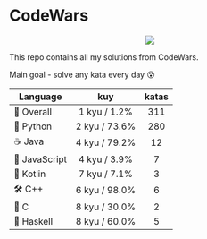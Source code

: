 # CodeWars

<p align="center">
  <img src="https://www.codewars.com/users/yurii_karabas/badges/large">
</p>

This repo contains all my solutions from CodeWars.

Main goal - solve any kata every day :open_mouth:

| Language                | kuy              | katas                 |
|---                      |:---:             |:---:                  |
|:dizzy: Overall          | 1 kyu / 1.2%    | 311       |
|:snake: Python           | 2 kyu / 73.6%     | 280        |
|:coffee: Java            | 4 kyu / 79.2%       | 12          |
|:see_no_evil: JavaScript | 4 kyu / 3.9% | 7    |
|:seedling: Kotlin        | 7 kyu / 7.1%     | 3        |
|:hammer_and_wrench: C++  | 6 kyu / 98.0%        | 6           |
|:wrench: C               | 8 kyu / 30.0%          | 2             |
|:link: Haskell           | 8 kyu / 60.0%    | 5       |
